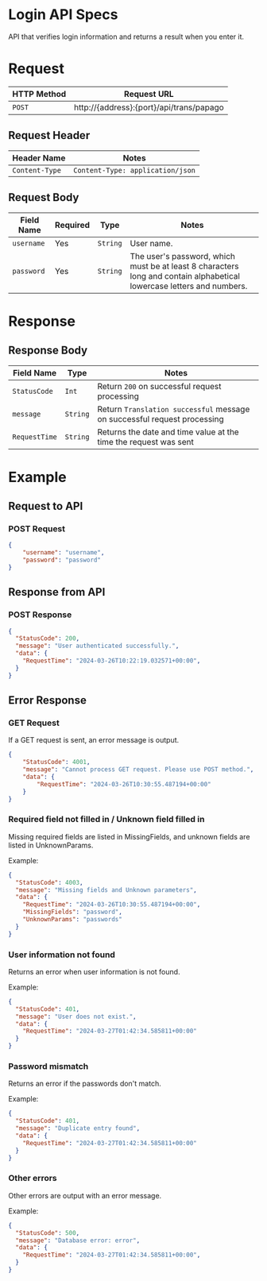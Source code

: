 # Login API Specs
API that verifies login information and returns a result when you enter it.

# Request
| HTTP Method | Request URL |
|-------------|-------------|
| `POST` | http://{address}:{port}/api/trans/papago |

## Request Header
| Header Name | Notes |
|-------------|-------|
| `Content-Type` | `Content-Type: application/json` |

## Request Body
| Field Name | Required | Type | Notes |
|------------|----------|------|-------|
| `username` | Yes | `String` | User name. |
| `password` | Yes | `String` | The user's password, which must be at least 8 characters long and contain alphabetical lowercase letters and numbers. |

# Response
## Response Body
| Field Name | Type | Notes |
|------------|----------|------|
| `StatusCode` | `Int` | Return `200` on successful request processing |
| `message` | `String` | Return `Translation successful` message on successful request processing |
| `RequestTime` | `String` | Returns the date and time value at the time the request was sent |

# Example
## Request to API
### POST Request
```json
{
    "username": "username",
    "password": "password"
}
```

## Response from API
### POST Response
```json
{
  "StatusCode": 200,
  "message": "User authenticated successfully.",
  "data": {
    "RequestTime": "2024-03-26T10:22:19.032571+00:00",
  }
}
```

## Error Response
### GET Request
If a GET request is sent, an error message is output.

```json
{
    "StatusCode": 4001,
    "message": "Cannot process GET request. Please use POST method.",
    "data": {
        "RequestTime": "2024-03-26T10:30:55.487194+00:00"
    }
}
```

### Required field not filled in / Unknown field filled in
Missing required fields are listed in MissingFields, and unknown fields are listed in UnknownParams.

Example:
```json
{
  "StatusCode": 4003,
  "message": "Missing fields and Unknown parameters",
  "data": {
    "RequestTime": "2024-03-26T10:30:55.487194+00:00",
    "MissingFields": "password",
    "UnknownParams": "passwords"
  }
}
```

### User information not found
Returns an error when user information is not found.

Example:
```json
{
  "StatusCode": 401,
  "message": "User does not exist.",
  "data": {
    "RequestTime": "2024-03-27T01:42:34.585811+00:00"
  }
}
```

### Password mismatch
Returns an error if the passwords don't match.

Example:
```json
{
  "StatusCode": 401,
  "message": "Duplicate entry found",
  "data": {
    "RequestTime": "2024-03-27T01:42:34.585811+00:00"
  }
}
```

### Other errors
Other errors are output with an error message.

Example:
```json
{
  "StatusCode": 500,
  "message": "Database error: error",
  "data": {
    "RequestTime": "2024-03-27T01:42:34.585811+00:00",
  }
}
```